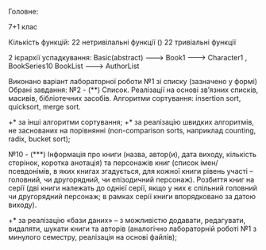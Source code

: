 Головне: 

7+1 клас

Кількість функцій: 
22 нетривілальні функції ()
22 тривіальні функції

2 ієрархії успадкування:
Basic(abstract) ---> Book1 ---> Character1 , BookSeries10
BookList ---> AuthorList

Виконано варіант лабораторної роботи №1 зі списку (зазначено у формі)
Обрані завдання: 
№2 - (**) Список. Реалізації на основі зв’язних списків, масивів, бібліотечних засобів. 
Алгоритми сортування: insertion sort, quicksort, merge sort. 

+* за інші алгоритми сортування; 
+* за реалізацію швидких алгоритмів, не заснованих на порівнянні (non-comparison sorts, наприклад counting, radix, bucket sort); 

№10 - (***) Інформація про книги 
(назва, автор(и), дата виходу, кількість сторінок, коротка анотація) та персонажів книг 
(список імен/псевдонімів, в яких книгах згадується, для кожної книги рівень участі – головний, чи другорядний, чи епізодичний персонаж). 
Розбиття книг на серії (дві книги належать до однієї серії, якщо у них є спільний головний чи другорядний персонаж; в рамках серії книги впорядковано за датою виходу).

+* за реалізацію «бази даних» – з можливістю додавати, редагувати, видаляти, шукати книги та авторів (аналогічно лабораторній роботі №1 з минулого семестру, реалізація на основі файлів);
